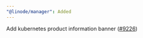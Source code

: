 ```yaml
---
"@linode/manager": Added
---
```


Add kubernetes product information banner ([#9226](https://github.com/linode/manager/pull/9226))
